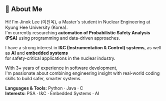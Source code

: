 ## 👋 About Me

Hi! I'm Jinok Lee (이진옥), a Master's student in Nuclear Engineering at Kyung Hee University (Korea).  
I'm currently researching **automation of Probabilistic Safety Analysis (PSA)** using programming and data-driven approaches.

I have a strong interest in **I&C (Instrumentation & Control) systems**, as well as **AI** and **embedded systems**  
for safety-critical applications in the nuclear industry.

With 3+ years of experience in software development,  
I'm passionate about combining engineering insight with real-world coding skills to build safer, smarter systems.

**Languages & Tools:** Python · Java · C  
**Interests:** PSA · I&C · Embedded Systems · AI

